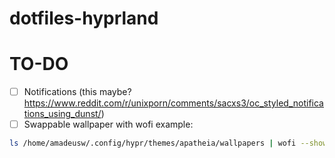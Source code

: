 # dotfiles-hyprland


# TO-DO
- [ ] Notifications (this maybe? https://www.reddit.com/r/unixporn/comments/sacxs3/oc_styled_notifications_using_dunst/)
- [ ] Swappable wallpaper with wofi
example:
```bash
ls /home/amadeusw/.config/hypr/themes/apatheia/wallpapers | wofi --show dmenu                                                                                                      ```

